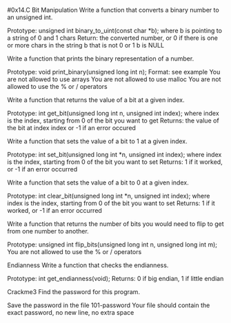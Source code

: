 #0x14.C Bit Manipulation
Write a function that converts a binary number to an unsigned int.

 Prototype: unsigned int binary_to_uint(const char *b); where b is pointing to a string of 0 and 1 chars Return: the converted number, or 0 if there is one or more chars in the string b that is not 0 or 1 b is NULL


Write a function that prints the binary representation of a number.

 Prototype: void print_binary(unsigned long int n); Format: see example You are not allowed to use arrays You are not allowed to use malloc You are not allowed to use the % or / operators


Write a function that returns the value of a bit at a given index.

 Prototype: int get_bit(unsigned long int n, unsigned int index); where index is the index, starting from 0 of the bit you want to get Returns: the value of the bit at index index or -1 if an error occured


Write a function that sets the value of a bit to 1 at a given index.

 Prototype: int set_bit(unsigned long int *n, unsigned int index); where index is the index, starting from 0 of the bit you want to set Returns: 1 if it worked, or -1 if an error occurred


Write a function that sets the value of a bit to 0 at a given index.

 Prototype: int clear_bit(unsigned long int *n, unsigned int index); where index is the index, starting from 0 of the bit you want to set Returns: 1 if it worked, or -1 if an error occurred


Write a function that returns the number of bits you would need to flip to get from one number to another.

 Prototype: unsigned int flip_bits(unsigned long int n, unsigned long int m); You are not allowed to use the % or / operators


Endianness Write a function that checks the endianness.

 Prototype: int get_endianness(void); Returns: 0 if big endian, 1 if little endian


Crackme3 Find the password for this program.

 Save the password in the file 101-password Your file should contain the exact password, no new line, no extra space
